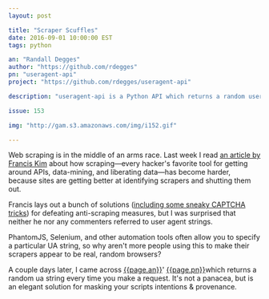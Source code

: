 ```yaml
---
layout: post

title: "Scraper Scuffles"
date: 2016-09-01 10:00:00 EST
tags: python

an: "Randall Degges"
author: "https://github.com/rdegges"
pn: "useragent-api"
project: "https://github.com/rdegges/useragent-api"

description: "useragent-api is a Python API which returns a random user agent string -- great for tricking anti-scraper measures."

issue: 153

img: "http://gam.s3.amazonaws.com/img/i152.gif"

---
```


Web scraping is in the middle of an arms race. Last week I read [an article by Francis Kim](https://franciskim.co/2016/08/24/dont-need-no-stinking-api-web-scraping-2016-beyond/) about how scraping&mdash;every hacker's favorite tool for getting around APIs, data-mining, and liberating data&mdash;has become harder, because sites are getting better at identifying scrapers and shutting them out.

Francis lays out a bunch of solutions ([including some sneaky CAPTCHA tricks](http://antigate.com/)) for defeating anti-scraping measures, but I was surprised that neither he nor any commenters referred to user agent strings.

PhantomJS, Selenium, and other automation tools often allow you to specify a particular UA string, so why aren't more people using this to make their scrapers appear to be real, random browsers?

A couple days later, I came across [{{page.an}}]({{page.author}})' [{{page.pn}}]({{page.project}})which returns a random ua string every time you make a request. It's not a panacea, but is an elegant solution for masking your scripts intentions &amp; provenance.

